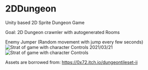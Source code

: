 # 2DDungeon
Unity based 2D Sprite Dungeon Game

Goal:
2D Dungeon crawnler with autogenerated Rooms


Enemy Jumper (Random movement with jump every few seconds)
![Strat of game with character Controls](https://i.imgur.com/HM4sPQS.gif)
2021/03/21
![Strat of game with character Controls](https://i.imgur.com/fbIVt7P.png)

Assets are borrowed from: https://0x72.itch.io/dungeontileset-ii